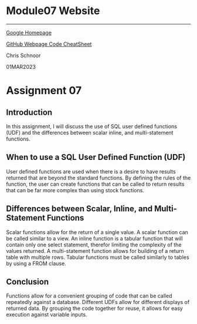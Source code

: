 # Module07 Website
---
[Google Homepage](https://www.google.com "Google's Homepage")

[GitHub Webpage Code CheatSheet](https://github.com/adam-p/markdown-here/wiki/Markdown-Cheatsheet)

Chris Schnoor

01MAR2023

# Assignment 07
## Introduction
In this assignment, I will discuss the use of SQL user defined functions (UDF) and the differences between scalar inline, and multi-statement functions.
## When to use a SQL User Defined Function (UDF)
User defined functions are used when there is a desire to have results returned that are beyond the standard functions.  By defining the rules of the function, the user can create functions that can be called to return results that can be far more complex than using stock functions.
## Differences between Scalar, Inline, and Multi-Statement Functions
Scalar functions allow for the return of a single value.  A scalar function can be called similar to a view.  An inline function is a tabular function that will contain only one select statement, therefor limiting the complexity of the values returned.  A multi-statement function allows for building of a return table with multiple rows.  Tabular functions must be called similarly to tables by using a FROM clause.
## Conclusion
Functions allow for a convenient grouping of code that can be called repeatedly against a database.  Different UDFs allow for different displays of returned data.  By grouping the code together for reuse, it allows for easy execution against variable inputs.
